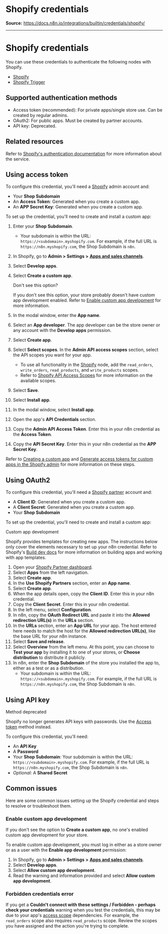 # Shopify credentials

**Source:** https://docs.n8n.io/integrations/builtin/credentials/shopify/

---

# Shopify credentials

You can use these credentials to authenticate the following nodes with Shopify.

- [Shopify](../../app-nodes/n8n-nodes-base.shopify/)
- [Shopify Trigger](../../trigger-nodes/n8n-nodes-base.shopifytrigger/)

## Supported authentication methods

- Access token (recommended): For private apps/single store use. Can be created by regular admins.
- OAuth2: For public apps. Must be created by partner accounts.
- API key: Deprecated.

## Related resources

Refer to [Shopify's authentication documentation](https://shopify.dev/docs/apps/auth) for more information about the service.

## Using access token

To configure this credential, you'll need a [Shopify](https://shopify.com/) admin account and:

- Your **Shop Subdomain**
- An **Access Token**: Generated when you create a custom app.
- An **APP Secret Key**: Generated when you create a custom app.

To set up the credential, you'll need to create and install a custom app:

1. Enter your **Shop Subdomain**.
   - Your subdomain is within the URL: `https://<subdomain>.myshopify.com`. For example, if the full URL is `https://n8n.myshopify.com`, the Shop Subdomain is `n8n`.
2. In Shopify, go to **Admin > Settings >** [**Apps and sales channels**](https://admin.shopify.com/settings/apps).
3. Select **Develop apps**.
4. Select **Create a custom app**.

   Don't see this option?

   If you don't see this option, your store probably doesn't have custom app development enabled. Refer to [Enable custom app development](#enable-custom-app-development) for more information.
5. In the modal window, enter the **App name**.
6. Select an **App developer**. The app developer can be the store owner or any account with the **Develop apps** permission.
7. Select **Create app**.
8. Select **Select scopes**. In the **Admin API access scopes** section, select the API scopes you want for your app.
   - To use all functionality in the [Shopify](../../app-nodes/n8n-nodes-base.shopify/) node, add the `read_orders`, `write_orders`, `read_products`, and `write_products` scopes.
   - Refer to [Shopify API Access Scopes](https://shopify.dev/docs/api/usage/access-scopes) for more information on the available scopes.
9. Select **Save**.
10. Select **Install app**.
11. In the modal window, select **Install app**.
12. Open the app's **API Credentials** section.
13. Copy the **Admin API Access Token**. Enter this in your n8n credential as the **Access Token**.
14. Copy the **API Secret Key**. Enter this in your n8n credential as the **APP Secret Key**.

Refer to [Creating a custom app](https://help.shopify.com/en/manual/apps/app-types/custom-apps) and [Generate access tokens for custom apps in the Shopify admin](https://shopify.dev/docs/apps/build/authentication-authorization/access-token-types/generate-app-access-tokens-admin) for more information on these steps.

## Using OAuth2

To configure this credential, you'll need a [Shopify partner](https://www.shopify.com/partners) account and:

- A **Client ID**: Generated when you create a custom app.
- A **Client Secret**: Generated when you create a custom app.
- Your **Shop Subdomain**

To set up the credential, you'll need to create and install a custom app:

Custom app development

Shopify provides templates for creating new apps. The instructions below only cover the elements necessary to set up your n8n credential. Refer to Shopify's [Build dev docs](https://shopify.dev/docs/apps/build) for more information on building apps and working with app templates.

1. Open your [Shopify Partner dashboard](https://partners.shopify.com/).
2. Select **Apps** from the left navigation.
3. Select **Create app**.
4. In the **Use Shopify Partners** section, enter an **App name**.
5. Select **Create app**.
6. When the app details open, copy the **Client ID**. Enter this in your n8n credential.
7. Copy the **Client Secret**. Enter this in your n8n credential.
8. In the left menu, select **Configuration**.
9. In n8n, copy the **OAuth Redirect URL** and paste it into the **Allowed redirection URL(s)** in the **URLs** section.
10. In the **URLs** section, enter an **App URL** for your app. The host entered here needs to match the host for the **Allowed redirection URL(s)**, like the base URL for your n8n instance.
11. Select **Save and release**.
12. Select **Overview** from the left menu. At this point, you can choose to **Test your app** by installing it to one of your stores, or **Choose distribution** to distribute it publicly.
13. In n8n, enter the **Shop Subdomain** of the store you installed the app to, either as a test or as a distribution.
    - Your subdomain is within the URL: `https://<subdomain>.myshopify.com`. For example, if the full URL is `https://n8n.myshopify.com`, the Shop Subdomain is `n8n`.

## Using API key

Method deprecated

Shopify no longer generates API keys with passwords. Use the [Access token](#using-access-token) method instead.

To configure this credential, you'll need:

- An **API Key**
- A **Password**
- Your **Shop Subdomain**: Your subdomain is within the URL: `https://<subdomain>.myshopify.com`. For example, if the full URL is `https://n8n.myshopify.com`, the Shop Subdomain is `n8n`.
- *Optional:* A **Shared Secret**

## Common issues

Here are some common issues setting up the Shopify credential and steps to resolve or troubleshoot them.

### Enable custom app development

If you don't see the option to **Create a custom app**, no one's enabled custom app development for your store.

To enable custom app development, you must log in either as a store owner or as a user with the **Enable app development** permission:

1. In Shopify, go to **Admin > Settings >** [**Apps and sales channels**](https://admin.shopify.com/settings/apps).
2. Select **Develop apps**.
3. Select **Allow custom app development**.
4. Read the warning and information provided and select **Allow custom app development**.

### Forbidden credentials error

If you get a **Couldn't connect with these settings / Forbidden - perhaps check your credentials** warning when you test the credentials, this may be due to your app's [access scope](https://shopify.dev/docs/api/usage/access-scopes) dependencies. For example, the `read_orders` scope also requires `read_products` scope. Review the scopes you have assigned and the action you're trying to complete.
